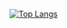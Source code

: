 
[![Top Langs](https://github-readme-stats.vercel.app/api/top-langs/?username=chriscco&count_private=true&layout=pie&theme=dark&hide_border=true)](https://github.com/anuraghazra/github-readme-stats)


<!--
**chriscco/chriscco** is a ✨ _special_ ✨ repository because its `README.md` (this file) appears on your GitHub profile.

Here are some ideas to get you started:

- 🔭 I’m currently working on ...
- 🌱 I’m currently learning ...
- 👯 I’m looking to collaborate on ...
- 🤔 I’m looking for help with ...
- 💬 Ask me about ...
- 📫 How to reach me: ...
- 😄 Pronouns: ...
- ⚡ Fun fact: ...
-->
